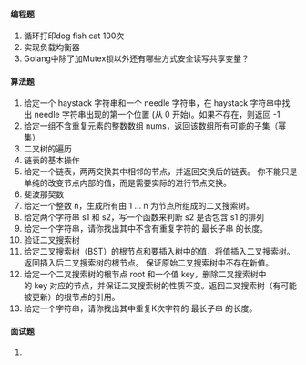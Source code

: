 #### 编程题
1. 循环打印dog fish cat 100次
2. 实现负载均衡器
3. Golang中除了加Mutex锁以外还有哪些方式安全读写共享变量？   

#### 算法题
1. 给定一个 haystack 字符串和一个 needle 字符串，在 haystack 字符串中找出 needle 字符串出现的第一个位置 (从 0 开始)。如果不存在，则返回 -1
2. 给定一组不含重复元素的整数数组 nums，返回该数组所有可能的子集（幂集）
3. 二叉树的遍历
4. 链表的基本操作
5. 给定一个链表，两两交换其中相邻的节点，并返回交换后的链表。 你不能只是单纯的改变节点内部的值，而是需要实际的进行节点交换。
6. 斐波那契数
7. 给定一个整数 n，生成所有由 1 ... n 为节点所组成的二叉搜索树。
8. 给定两个字符串 s1 和 s2，写一个函数来判断 s2 是否包含 s1 的排列
9. 给定一个字符串，请你找出其中不含有重复字符的 最长子串 的长度。
10. 验证二叉搜索树
11. 给定二叉搜索树（BST）的根节点和要插入树中的值，将值插入二叉搜索树。 返回插入后二叉搜索树的根节点。 保证原始二叉搜索树中不存在新值。
12. 给定一个二叉搜索树的根节点 root 和一个值 key，删除二叉搜索树中的 key 对应的节点，并保证二叉搜索树的性质不变。返回二叉搜索树（有可能被更新）的根节点的引用。
13. 给定一个字符串，请你找出其中重复K次字符的 最长子串 的长度。

#### 面试题
1. 